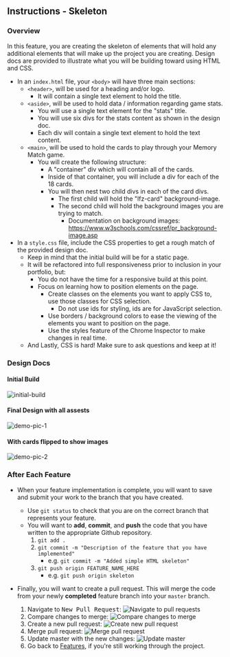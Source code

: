 Instructions - Skeleton
--

### Overview

In this feature, you are creating the skeleton of elements that will hold any additional elements that will make up the project you are creating. Design docs are provided to illustrate what you will be building toward using HTML and CSS.

- In an `index.html` file, your `<body>` will have three main sections:
  - `<header>`, will be used for a heading and/or logo.
    - It will contain a single text element to hold the title.
  - `<aside>`, will be used to hold data / information regarding game stats.
    - You will use a single text element for the "stats" title.
    - You will use six divs for the stats content as shown in the design doc.
    - Each div will contain a single text element to hold the text content.
  - `<main>`, will be used to hold the cards to play through your Memory Match game.
    - You will create the following structure:
      - A "container" div which will contain all of the cards.
      - Inside of that container, you will include a div for each of the 18 cards.
      - You will then nest two child divs in each of the card divs.
        - The first child will hold the "lfz-card" background-image.
        - The second child will hold the background images you are trying to match.
          - Documentation on background images: https://www.w3schools.com/cssref/pr_background-image.asp
- In a `style.css` file, include the CSS properties to get a rough match of the provided design doc.
  - Keep in mind that the initial build will be for a static page.
  - It will be refactored into full responsiveness prior to inclusion in your portfolio, but:
    - You do not have the time for a responsive build at this point.
    - Focus on learning how to position elements on the page.
      - Create classes on the elements you want to apply CSS to, use those classes for CSS selection.
        - Do not use ids for styling, ids are for JavaScript selection.
      - Use borders / background colors to ease the viewing of the elements you want to position on the page.
      - Use the styles feature of the Chrome Inspector to make changes in real time.
  - And Lastly, CSS is hard! Make sure to ask questions and keep at it!


### Design Docs



#### Initial Build
![initial-build](../images/basic-template.jpg)

#### Final Design with all assests
![demo-pic-1](../images/demo-pic-1.png)

#### With cards flipped to show images
![demo-pic-2](../images/demo-pic-2.png)





### After Each Feature

- When your feature implementation is complete, you will want to save and submit your work to the branch that you have created.
  - Use `git status` to check that you are on the correct branch that represents your feature.
  - You will want to **add**, **commit**, and **push** the code that you have written to the appropriate Github repository.
    1. `git add .`
    2. `git commit -m "Description of the feature that you have implemented"`
       - e.g. `git commit -m "Added simple HTML skeleton"`
    3. `git push origin FEATURE_NAME_HERE`
       - e.g. `git push origin skeleton`

- Finally, you will want to create a pull request. This will merge the code from your newly **completed** feature branch into your `master` branch.

  1. Navigate to <kbd>New Pull Request</kbd>:
  ![Navigate to pull requests](../post-feature/navigate-to-pull-request.gif)
  2. Compare changes to merge:
  ![Compare changes to merge](../post-feature/compare-changes.gif)
  3. Create a new pull request:
  ![Create new pull request](../post-feature/create-pull-request.gif)
  4. Merge pull request:
  ![Merge pull request](../post-feature/merge-pull-request.gif)
  5. Update master with the new changes:
  ![Update master](../post-feature/pull-new-changes.gif)
  6. Go back to [Features](../../README.md#features), if you're still working through the project.
